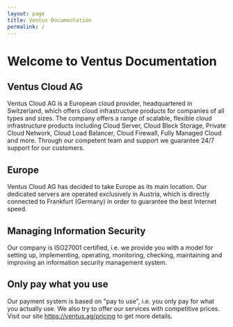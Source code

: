 ```yaml
---
layout: page
title: Ventus Documentation 
permalink: /
---
```


# Welcome to Ventus Documentation

## Ventus Cloud AG

Ventus Cloud AG is a European cloud provider, headquartered in Switzerland, which offers cloud infrastructure products for companies of all types and sizes. The company offers a range of scalable, flexible cloud infrastructure products including Cloud Server, Cloud Block Storage, Private Cloud Network, Cloud Load Balancer, Cloud Firewall, Fully Managed Cloud and more. Through our competent team and support we guarantee 24/7 support for our customers.

## Europe

Ventus Cloud AG has decided to take Europe as its main location. Our dedicated servers are operated exclusively in Austria, which is directly connected to Frankfurt (Germany) in order to guarantee the best Internet speed.

## Managing Information Security

Our company is ISO27001 certified, i.e. we provide you with a model for setting up, implementing, operating, monitoring, checking, maintaining and improving an information security management system.

## Only pay what you use

Our payment system is based on "pay to use", i.e. you only pay for what you actually use. We also try to offer our services with competitive prices.
Visit our site <https://ventus.ag/pricing> to get more details.